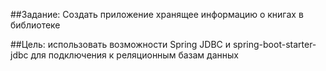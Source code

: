 ##Задание:
Создать приложение хранящее информацию о книгах в библиотеке

##Цель:
 использовать возможности Spring JDBC и spring-boot-starter-jdbc для подключения к реляционным базам данных 
